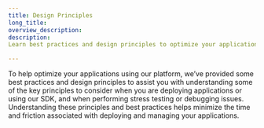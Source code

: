 ```yaml
---
title: Design Principles
long_title:
overview_description:
description:
Learn best practices and design principles to optimize your applications on the MobiledgeX Edge Computing platform

---
```


To help optimize your applications using our platform, we’ve provided some best practices and design principles to assist you with understanding some of the key principles to consider when you are deploying applications or using our SDK, and when performing stress testing or debugging issues. Understanding these principles and best practices helps minimize the time and friction associated with deploying and managing your applications.


